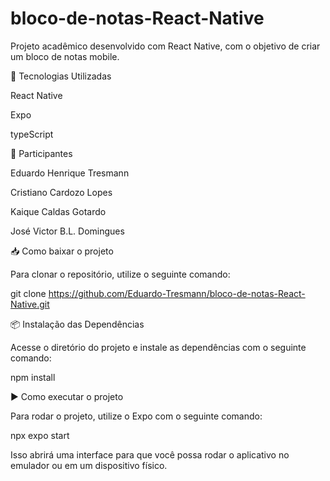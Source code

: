 # bloco-de-notas-React-Native

Projeto acadêmico desenvolvido com React Native, com o objetivo de criar um bloco de notas mobile.

🚀 Tecnologias Utilizadas

React Native

Expo

typeScript

👥 Participantes

Eduardo Henrique Tresmann

Cristiano Cardozo Lopes

Kaique Caldas Gotardo

José Victor B.L. Domingues

📥 Como baixar o projeto

Para clonar o repositório, utilize o seguinte comando:

git clone https://github.com/Eduardo-Tresmann/bloco-de-notas-React-Native.git

📦 Instalação das Dependências

Acesse o diretório do projeto e instale as dependências com o seguinte comando:

npm install

▶️ Como executar o projeto

Para rodar o projeto, utilize o Expo com o seguinte comando:

npx expo start

Isso abrirá uma interface para que você possa rodar o aplicativo no emulador ou em um dispositivo físico.